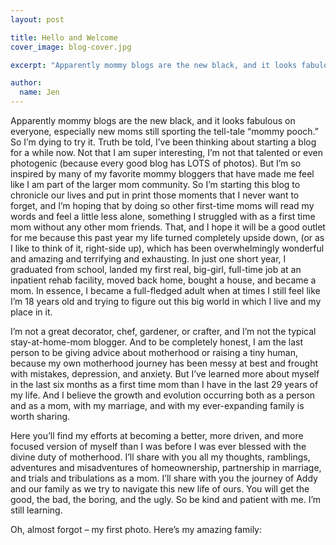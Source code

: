 ```yaml
---
layout: post

title: Hello and Welcome
cover_image: blog-cover.jpg

excerpt: "Apparently mommy blogs are the new black, and it looks fabulous on everyone, especially new moms still sporting the tell-tale “mommy pooch.” So I’m dying to try it."

author:
  name: Jen
---
```


Apparently mommy blogs are the new black, and it looks fabulous on everyone, especially new moms still sporting the tell-tale “mommy pooch.” So I’m dying to try it. Truth be told, I’ve been thinking about starting a blog for a while now. Not that I am super interesting, I’m not that talented or even photogenic (because every good blog has LOTS of photos). But I’m so inspired by many of my favorite mommy bloggers that have made me feel like I am part of the larger mom community. So I’m starting this blog to chronicle our lives and put in print those moments that I never want to forget, and I’m hoping that by doing so other first-time moms will read my words and feel a little less alone, something I struggled with as a first time mom without any other mom friends. That, and I hope it will be a good outlet for me because this past year my life turned completely upside down, (or as I like to think of it, right-side up), which has been overwhelmingly wonderful and amazing and terrifying and exhausting.  In just one short year, I graduated from school, landed my first real, big-girl, full-time job at an inpatient rehab facility, moved back home, bought a house, and became a mom. In essence, I became a full-fledged adult when at times I still feel like I’m 18 years old and trying to figure out this big world in which I live and my place in it.

I’m not a great decorator, chef, gardener, or crafter, and I’m not the typical stay-at-home-mom blogger. And to be completely honest, I am the last person to be giving advice about motherhood or raising a tiny human, because my own motherhood journey has been messy at best and frought with mistakes, depression, and anxiety. But I’ve learned more about myself in the last six months as a first time mom than I have in the last 29 years of my life. And I believe the growth and evolution occurring both as a person and as a mom, with my marriage, and with my ever-expanding family is worth sharing. 

Here you’ll find my efforts at becoming a better, more driven, and more focused version of myself than I was before I was ever blessed with the divine duty of motherhood. I’ll share with you all my thoughts, ramblings, adventures and misadventures of homeownership, partnership in marriage, and trials and tribulations as a mom. I’ll share with you the journey of Addy and our family as we try to navigate this new life of ours. You will get the good, the bad, the boring, and the ugly. So be kind and patient with me. I’m still learning.  

Oh, almost forgot – my first photo. Here’s my amazing family:
